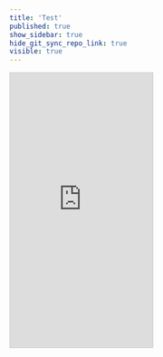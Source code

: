 ```yaml
---
title: 'Test'
published: true
show_sidebar: true
hide_git_sync_repo_link: true
visible: true
---
```


<div class="embed-responsive embed-responsive-4by3"><iframe src="https://demo.hibbittsdesign.org/cmpt-363-hub/192/slides/placeholder" width="50%" height="485" frameborder="0" marginwidth="0" marginheight="0" scrolling="no" style="border:1px solid #CCC; border-width:1px; margin-bottom:5px; max-width: 100%;" allowfullscreen> </iframe></div>
